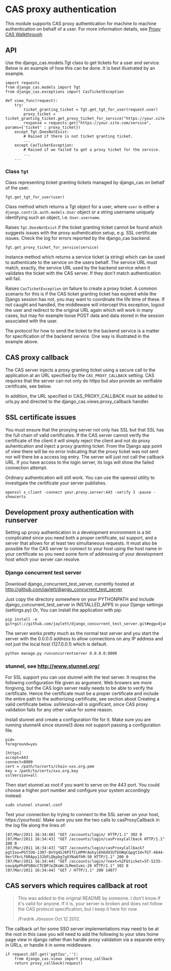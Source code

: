 # CAS proxy authentication

This module supports CAS proxy authentication for machine to machine authentication
on behalf of a user. For more information details, see [Proxy CAS Walkthrough](https://wiki.jasig.org/display/CAS/Proxy+CAS+Walkthrough)

## API

Use the django_cas.models.Tgt class to get tickets for a user and service. Below
is an example of how this can be done. It is best illustrated by an example.

```
import requests
from django_cas.models import Tgt
from django_cas.exceptions import CasTicketException

def view_func(request):
	try:
		ticket_granting_ticket = Tgt.get_tgt_for_user(request.user)
		proxy_ticket = ticket_granting_ticket.get_proxy_ticket_for_service("https://your.site.com/service")
		response = requests.get("https://your.site.com/service", params={'ticket' : proxy_ticket})
	except Tgt.DoesNotExist:
		# Raised if there is not ticket granting ticket.
		...
	except CasTicketException:
		# Raised if we failed to get a proxy ticket for the service.
		...
	...
```

### Class ```Tgt```

Class representing ticket granting tickets managed by django_cas on behalf of the user.

`Tgt.get_tgt_for_user(user)`

Class method which returns a Tgt object for a user, where `user` is either a 
`django.contrib.auth.models.User` object or a string username uniquely identifying
such an object, i.e. `User.username`.

Raises `Tgt.DoesNotExist` if the ticket granting ticket cannot be found which suggests
issues with the proxy authentication setup, e.g. SSL certificate issues. Check the 
log for errors reported by the django_cas backend.

`Tgt.get_proxy_ticket_for_service(service)`

Instance method which returns a service ticket (a string) which can be used to
authenticate to the service on the users behalf. The service URL must match, 
exactly, the service URL used by the backend service when it validates the ticket
with the CAS server. If they don't match authentication will fail.

Raises `CasTicketException` on failure to create a proxy ticket. A common scenario
for this is if the CAS ticket granting ticket has expired while the Django session
has not, you may want to coordinate the life time of these. If not caught and handled,
the middleware will intercept this exception, logout the user and redirect to the
original URL again which will work in many cases, but may for example loose POST data
and data stored in the session associated with the user.

The protocol for how to send the ticket to the backend service is a matter for
specification of the backend service. One way is illustrated in the example above.

## CAS proxy callback

The CAS server injects a proxy granting ticket using a secure call to the application
at an URL specified by the `CAS_PROXY_CALLBACK` setting. CAS requires that the server
can not only do https but also provide an verifiable certificate, see below.

In addition, the URL specified in CAS_PROXY_CALLBACK must be added to urls.py and 
directed to the django_cas.views.proxy_callback handler.

## SSL certificate issues

You must ensure that the proxying server not only has SSL but that SSL has the full
chain of valid certificates. If the CAS server cannot verify the certificate of the 
client it will simply reject the client and not do proxy auhentication and inject
a proxy granting ticket. From the Django app point of view there will be no error
indicating that the proxy ticket was not sent nor will there be a access log entry.
The server will just not call the callback URL. If you have access to the login
server, its logs will show the failed connection attempt.
 
Ordinary authentication will still work. You can use the openssl utility to investigate
the certificate your server publishes.

```
openssl s_client -connect your.proxy.server:443 -verify 3 -pause -showcerts 
```

## Development proxy authentication with runserver

Setting up proxy authentication in a development environment is a bit complicated since
you need both a proper certificate, ssl support, and a server that allows for at least
two simultaneous requests. It must also be possible for the CAS server to connect
to your host using the host name in your certificate so you need some form of addressing
of your development host which your server can resolve.

### Django concurrent test server

Download django_concurrent_test_server, currently hosted at 
http://github.com/jaylett/django_concurrent_test_server

Just copy the directory somewhere on your PYTHONPATH and include django_concurrent_test_server
in INSTALLED_APPS in your Django settings (settings.py) Or, You can install the application with pip:
```
pip install -e git+git://github.com/jaylett/django_concurrent_test_server.git#egg=django_concurrent_test_server
```

The server works pretty much as the normal test server and you start the server with the 0.0.0.0
address to allow connections on any IP address and not just the local host (127.0.0.1) which is
default.
```
python manage.py runconcurrentserver 0.0.0.0:8000
```

### stunnel, see http://www.stunnel.org/

For SSL support you can use stunnel with the test server.
It reuqires the following configuration file given as argument. Web
browers are more forgiving, but the CAS login server really needs to be
able to verify the certificate. Hence the certificate must be a proper
certificate and include the entire path to the authorizing certificate,
see section about Creating a valid certificate below.
sslVersion=all is significant, since CAS proxy validation fails
for any other value for some reason.

Install stunnel and create a configuration file for it. Make sure you are
running stunnel4 since stunnel3 does not support passing a configuration file.
```
pid=
foreground=yes

[https]
accept=443
connect=8000
cert = /path/to/certs/chain-xxx.org.pem
key = /path/to/certs/xxx.org.key
sslVersion=all
```

Then start stunnel as root if you want to serve on the 443 port. You could
choose a higher port number and configure your system accordingly instead.
```
sudo stunnel stunnel.conf
```

Test your connection by trying to connect to the SSL server on your host, 
https://yourhost/. Make sure you see the two calls to casProxyCallback in
the log file along the lines of:
```
[07/Mar/2011 16:34:40] "GET /accounts/login/ HTTP/1.1" 302 0
[07/Mar/2011 16:34:43] "GET /accounts/login/casProxyCallback HTTP/1.1" 200 0
[07/Mar/2011 16:34:43] "GET /accounts/login/casProxyCallback?pgtIou=PGTIOU-1307-0nYq4SJ6PIfCLHPMrAohyi6h6d93UTbhWqC&pgtId=TGT-4844-9erlFkrLf6RApy13JbFLQkpbg7gXYNa6fhM-50 HTTP/1.1" 200 0
[07/Mar/2011 16:34:44] "GET /accounts/login/?next=%2F&ticket=ST-5235-nauq4pPh4PSBUcCTCBPJeZKoWcJLMemIvmi-20 HTTP/1.1" 302 0
[07/Mar/2011 16:34:44] "GET / HTTP/1.1" 200 14077
```

## CAS servers which requires callback at root

> This was added to the original README by someone. I don't know if it's valid for
> anyone. If it is, your server is broken and does not follow the CAS protocol
> specification, but I keep it here for now.
>
> /Fredrik Jönsson Oct 12 2012.

The callback url for some SSO server implementations may need to be at the root
in this case you will need to add the following to your sites home page view 
in django rather than handle proxy validation via a separate entry in URLs, or 
handle it in some middleware. 

```
if request.GET.get('pgtIou',''):
    from django_cas.views import proxy_callback
    return proxy_callback(request)
```